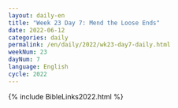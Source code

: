 ```yaml
---
layout: daily-en
title: "Week 23 Day 7: Mend the Loose Ends"
date: 2022-06-12
categories: daily
permalink: /en/daily/2022/wk23-day7-daily.html
weekNum: 23
dayNum: 7
language: English
cycle: 2022
---
```

{% include BibleLinks2022.html %} 
